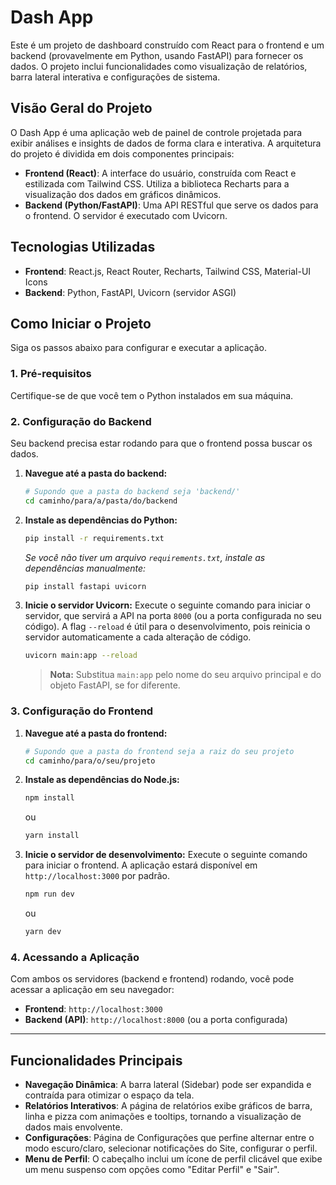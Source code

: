 # Dash App

Este é um projeto de dashboard construído com React para o frontend e um backend (provavelmente em Python, usando FastAPI) para fornecer os dados. O projeto inclui funcionalidades como visualização de relatórios, barra lateral interativa e configurações de sistema.

## Visão Geral do Projeto

O Dash App é uma aplicação web de painel de controle projetada para exibir análises e insights de dados de forma clara e interativa. A arquitetura do projeto é dividida em dois componentes principais:

-   **Frontend (React)**: A interface do usuário, construída com React e estilizada com Tailwind CSS. Utiliza a biblioteca Recharts para a visualização dos dados em gráficos dinâmicos.
-   **Backend (Python/FastAPI)**: Uma API RESTful que serve os dados para o frontend. O servidor é executado com Uvicorn.

## Tecnologias Utilizadas

-   **Frontend**: React.js, React Router, Recharts, Tailwind CSS, Material-UI Icons
-   **Backend**: Python, FastAPI, Uvicorn (servidor ASGI)

## Como Iniciar o Projeto

Siga os passos abaixo para configurar e executar a aplicação.

### 1. Pré-requisitos

Certifique-se de que você tem o Python instalados em sua máquina.

### 2. Configuração do Backend

Seu backend precisa estar rodando para que o frontend possa buscar os dados.

1.  **Navegue até a pasta do backend:**
    ```bash
    # Supondo que a pasta do backend seja 'backend/'
    cd caminho/para/a/pasta/do/backend
    ```

2.  **Instale as dependências do Python:**
    ```bash
    pip install -r requirements.txt
    ```
    *Se você não tiver um arquivo `requirements.txt`, instale as dependências manualmente:*
    ```bash
    pip install fastapi uvicorn
    ```

3.  **Inicie o servidor Uvicorn:**
    Execute o seguinte comando para iniciar o servidor, que servirá a API na porta `8000` (ou a porta configurada no seu código). A flag `--reload` é útil para o desenvolvimento, pois reinicia o servidor automaticamente a cada alteração de código.

    ```bash
    uvicorn main:app --reload
    ```
    > **Nota:** Substitua `main:app` pelo nome do seu arquivo principal e do objeto FastAPI, se for diferente.

### 3. Configuração do Frontend

1.  **Navegue até a pasta do frontend:**
    ```bash
    # Supondo que a pasta do frontend seja a raiz do seu projeto
    cd caminho/para/o/seu/projeto
    ```

2.  **Instale as dependências do Node.js:**
    ```bash
    npm install
    ```
    ou
    ```bash
    yarn install
    ```

3.  **Inicie o servidor de desenvolvimento:**
    Execute o seguinte comando para iniciar o frontend. A aplicação estará disponível em `http://localhost:3000` por padrão.

    ```bash
    npm run dev
    ```
    ou
    ```bash
    yarn dev
    ```

### 4. Acessando a Aplicação

Com ambos os servidores (backend e frontend) rodando, você pode acessar a aplicação em seu navegador:

-   **Frontend**: `http://localhost:3000`
-   **Backend (API)**: `http://localhost:8000` (ou a porta configurada)

---

## Funcionalidades Principais

-   **Navegação Dinâmica**: A barra lateral (Sidebar) pode ser expandida e contraída para otimizar o espaço da tela.
-   **Relatórios Interativos**: A página de relatórios exibe gráficos de barra, linha e pizza com animações e tooltips, tornando a visualização de dados mais envolvente.
-   **Configurações**: Página de Configurações que perfine alternar entre o modo escuro/claro, selecionar notificações do Site, configurar o perfil. 
-   **Menu de Perfil**: O cabeçalho inclui um ícone de perfil clicável que exibe um menu suspenso com opções como "Editar Perfil" e "Sair".